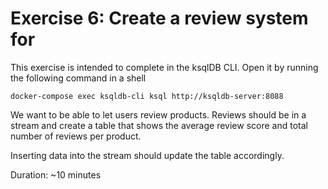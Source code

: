 # Exercise 6: Create a review system for 

This exercise is intended to complete in the ksqlDB CLI. Open it by running the following command in a shell

    docker-compose exec ksqldb-cli ksql http://ksqldb-server:8088

We want to be able to let users review products. Reviews should be in a stream and 
create a table that shows the average review score and total number of reviews per product.

Inserting data into the stream should update the table accordingly.

Duration: ~10 minutes

